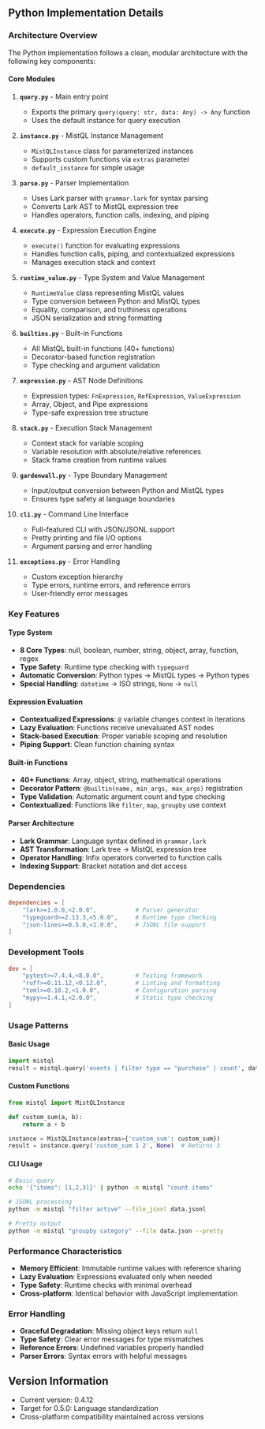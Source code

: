 ## Python Implementation Details

### Architecture Overview

The Python implementation follows a clean, modular architecture with the following key components:

#### Core Modules

1. **`query.py`** - Main entry point
   - Exports the primary `query(query: str, data: Any) -> Any` function
   - Uses the default instance for query execution

2. **`instance.py`** - MistQL Instance Management
   - `MistQLInstance` class for parameterized instances
   - Supports custom functions via `extras` parameter
   - `default_instance` for simple usage

3. **`parse.py`** - Parser Implementation
   - Uses Lark parser with `grammar.lark` for syntax parsing
   - Converts Lark AST to MistQL expression tree
   - Handles operators, function calls, indexing, and piping

4. **`execute.py`** - Expression Execution Engine
   - `execute()` function for evaluating expressions
   - Handles function calls, piping, and contextualized expressions
   - Manages execution stack and context

5. **`runtime_value.py`** - Type System and Value Management
   - `RuntimeValue` class representing MistQL values
   - Type conversion between Python and MistQL types
   - Equality, comparison, and truthiness operations
   - JSON serialization and string formatting

6. **`builtins.py`** - Built-in Functions
   - All MistQL built-in functions (40+ functions)
   - Decorator-based function registration
   - Type checking and argument validation

7. **`expression.py`** - AST Node Definitions
   - Expression types: `FnExpression`, `RefExpression`, `ValueExpression`
   - Array, Object, and Pipe expressions
   - Type-safe expression tree structure

8. **`stack.py`** - Execution Stack Management
   - Context stack for variable scoping
   - Variable resolution with absolute/relative references
   - Stack frame creation from runtime values

9. **`gardenwall.py`** - Type Boundary Management
   - Input/output conversion between Python and MistQL types
   - Ensures type safety at language boundaries

10. **`cli.py`** - Command Line Interface
    - Full-featured CLI with JSON/JSONL support
    - Pretty printing and file I/O options
    - Argument parsing and error handling

11. **`exceptions.py`** - Error Handling
    - Custom exception hierarchy
    - Type errors, runtime errors, and reference errors
    - User-friendly error messages

### Key Features

#### Type System
- **8 Core Types**: null, boolean, number, string, object, array, function, regex
- **Type Safety**: Runtime type checking with `typeguard`
- **Automatic Conversion**: Python types → MistQL types → Python types
- **Special Handling**: `datetime` → ISO strings, `None` → `null`

#### Expression Evaluation
- **Contextualized Expressions**: `@` variable changes context in iterations
- **Lazy Evaluation**: Functions receive unevaluated AST nodes
- **Stack-based Execution**: Proper variable scoping and resolution
- **Piping Support**: Clean function chaining syntax

#### Built-in Functions
- **40+ Functions**: Array, object, string, mathematical operations
- **Decorator Pattern**: `@builtin(name, min_args, max_args)` registration
- **Type Validation**: Automatic argument count and type checking
- **Contextualized**: Functions like `filter`, `map`, `groupby` use context

#### Parser Architecture
- **Lark Grammar**: Language syntax defined in `grammar.lark`
- **AST Transformation**: Lark tree → MistQL expression tree
- **Operator Handling**: Infix operators converted to function calls
- **Indexing Support**: Bracket notation and dot access

### Dependencies

```toml
dependencies = [
    "lark>=1.0.0,<2.0.0",           # Parser generator
    "typeguard>=2.13.3,<5.0.0",     # Runtime type checking
    "json-lines>=0.5.0,<1.0.0",     # JSONL file support
]
```

### Development Tools

```toml
dev = [
    "pytest>=7.4.4,<8.0.0",         # Testing framework
    "ruff>=0.11.12,<0.12.0",        # Linting and formatting
    "toml>=0.10.2,<1.0.0",          # Configuration parsing
    "mypy>=1.4.1,<2.0.0",           # Static type checking
]
```

### Usage Patterns

#### Basic Usage
```python
import mistql
result = mistql.query('events | filter type == "purchase" | count', data)
```

#### Custom Functions
```python
from mistql import MistQLInstance

def custom_sum(a, b):
    return a + b

instance = MistQLInstance(extras={'custom_sum': custom_sum})
result = instance.query('custom_sum 1 2', None)  # Returns 3
```

#### CLI Usage
```bash
# Basic query
echo '{"items": [1,2,3]}' | python -m mistql "count items"

# JSONL processing
python -m mistql "filter active" --file_jsonl data.jsonl

# Pretty output
python -m mistql "groupby category" --file data.json --pretty
```

### Performance Characteristics

- **Memory Efficient**: Immutable runtime values with reference sharing
- **Lazy Evaluation**: Expressions evaluated only when needed
- **Type Safety**: Runtime checks with minimal overhead
- **Cross-platform**: Identical behavior with JavaScript implementation

### Error Handling

- **Graceful Degradation**: Missing object keys return `null`
- **Type Safety**: Clear error messages for type mismatches
- **Reference Errors**: Undefined variables properly handled
- **Parser Errors**: Syntax errors with helpful messages

## Version Information

- Current version: 0.4.12
- Target for 0.5.0: Language standardization
- Cross-platform compatibility maintained across versions
